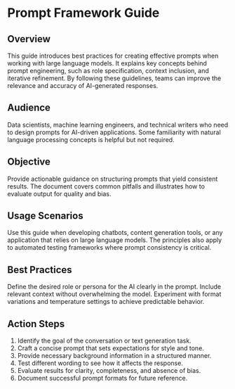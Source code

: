 # Prompt Framework Guide

## Overview
This guide introduces best practices for creating effective prompts when working with large language models. It explains key concepts behind prompt engineering, such as role specification, context inclusion, and iterative refinement. By following these guidelines, teams can improve the relevance and accuracy of AI-generated responses.

## Audience
Data scientists, machine learning engineers, and technical writers who need to design prompts for AI-driven applications. Some familiarity with natural language processing concepts is helpful but not required.

## Objective
Provide actionable guidance on structuring prompts that yield consistent results. The document covers common pitfalls and illustrates how to evaluate output for quality and bias.

## Usage Scenarios
Use this guide when developing chatbots, content generation tools, or any application that relies on large language models. The principles also apply to automated testing frameworks where prompt consistency is critical.

## Best Practices
Define the desired role or persona for the AI clearly in the prompt. Include relevant context without overwhelming the model. Experiment with format variations and temperature settings to achieve predictable behavior.

## Action Steps
1. Identify the goal of the conversation or text generation task.
2. Craft a concise prompt that sets expectations for style and tone.
3. Provide necessary background information in a structured manner.
4. Test different wording to see how it affects the response.
5. Evaluate results for clarity, completeness, and absence of bias.
6. Document successful prompt formats for future reference.
